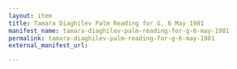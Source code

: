 ```yaml
---
layout: item
title: Tamara Diaghilev Palm Reading for G, 6 May 1981
manifest_name: tamara-diaghilev-palm-reading-for-g-6-may-1981
permalink: tamara-diaghilev-palm-reading-for-g-6-may-1981
external_manifest_url: 

---
```

<!-- Add an essay or interpretive material below this line,
using HTML or markdown.  Do not modify this file above this line -->
